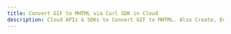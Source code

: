 ---title: Convert GIF to MHTML via Curl SDK in Clouddescription: Cloud APIs & SDKs to Convert GIF to MHTML. Also Create, Edit & Render Microsoft Word & OpenOffice documents in the Cloud.---
